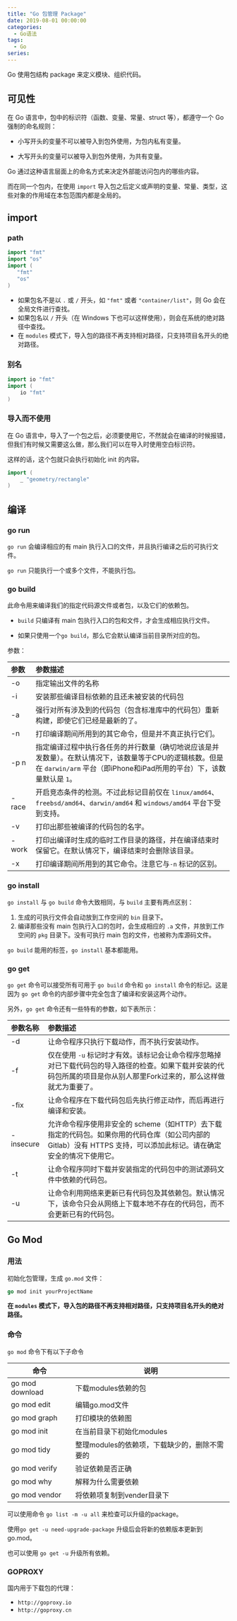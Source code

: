 ```yaml
---
title: "Go 包管理 Package"
date: 2019-08-01 00:00:00
categories:
  - Go语法
tags:
  - Go
series:
---
```


Go 使用包结构 package 来定义模块、组织代码。

<!--more-->

## 可见性

在 Go 语言中，包中的标识符（函数、变量、常量、struct 等），都遵守一个 Go 强制的命名规则：

- 小写开头的变量不可以被导入到包外使用，为包内私有变量。

- 大写开头的变量可以被导入到包外使用，为共有变量。

Go 通过这种语言层面上的命名方式来决定外部能访问包内的哪些内容。

而在同一个包内，在使用 `import` 导入包之后定义或声明的变量、常量、类型，这些对象的作用域在本包范围内都是全局的。

## import

### path

```go
import "fmt"
import "os"
import (
   "fmt"
   "os"
)
```

- 如果包名不是以 `.` 或 `/` 开头，如 `"fmt"` 或者 `"container/list"`，则 Go 会在全局文件进行查找。
- 如果包名以 `/` 开头（在 Windows 下也可以这样使用），则会在系统的绝对路径中查找。
- 在 `modules` 模式下，导入包的路径不再支持相对路径，只支持项目名开头的绝对路径。

### 别名

```go
import io "fmt" 
import (
    io "fmt"
)
```

### 导入而不使用

在 Go 语言中，导入了一个包之后，必须要使用它，不然就会在编译的时候报错，但我们有时候又需要这么做，那么我们可以在导入时使用空白标识符。

这样的话，这个包就只会执行初始化 init 的内容。

```go
import (
    _ "geometry/rectangle" 
)
```

## 编译

### go run

`go run` 会编译相应的有 main 执行入口的文件，并且执行编译之后的可执行文件。

`go run` 只能执行一个或多个文件，不能执行包。

### go build

此命令用来编译我们的指定代码源文件或者包，以及它们的依赖包。

- `build` 只编译有 main 包执行入口的包和文件，才会生成相应执行文件。

- 如果只使用一个`go build`，那么它会默认编译当前目录所对应的包。

参数：

| 参数  | 参数描述                                                     |
| :---- | :----------------------------------------------------------- |
| -o    | 指定输出文件的名称                                           |
| -i    | 安装那些编译目标依赖的且还未被安装的代码包                   |
| -a    | 强行对所有涉及到的代码包（包含标准库中的代码包）重新构建，即使它们已经是最新的了。 |
| -n    | 打印编译期间所用到的其它命令，但是并不真正执行它们。         |
| -p n  | 指定编译过程中执行各任务的并行数量（确切地说应该是并发数量）。在默认情况下，该数量等于CPU的逻辑核数。但是在 `darwin/arm` 平台（即iPhone和iPad所用的平台）下，该数量默认是 `1`。 |
| -race | 开启竞态条件的检测。不过此标记目前仅在 `linux/amd64`、`freebsd/amd64`、`darwin/amd64` 和 `windows/amd64` 平台下受到支持。 |
| -v    | 打印出那些被编译的代码包的名字。                             |
| -work | 打印出编译时生成的临时工作目录的路径，并在编译结束时保留它。在默认情况下，编译结束时会删除该目录。 |
| -x    | 打印编译期间所用到的其它命令。注意它与`-n` 标记的区别。      |

### go install

`go install` 与 `go build` 命令大致相同，与 `build` 主要有两点区别：

1. 生成的可执行文件会自动放到工作空间的 `bin` 目录下。
2. 编译那些没有 main 包执行入口的包时，会生成相应的 `.a` 文件，并放到工作空间的 `pkg` 目录下。没有可执行 main 包的文件，也被称为库源码文件。

`go build` 能用的标签，`go install` 基本都能用。

### go get

`go get` 命令可以接受所有可用于 `go build` 命令和 `go install` 命令的标记。这是因为 `go get` 命令的内部步骤中完全包含了编译和安装这两个动作。

另外，`go get` 命令还有一些特有的参数，如下表所示：

| 参数名称  | 参数描述                                                     |
| :-------- | :----------------------------------------------------------- |
| -d        | 让命令程序只执行下载动作，而不执行安装动作。                 |
| -f        | 仅在使用 `-u` 标记时才有效。该标记会让命令程序忽略掉对已下载代码包的导入路径的检查。如果下载并安装的代码包所属的项目是你从别人那里Fork过来的，那么这样做就尤为重要了。 |
| -fix      | 让命令程序在下载代码包后先执行修正动作，而后再进行编译和安装。 |
| -insecure | 允许命令程序使用非安全的 scheme（如HTTP）去下载指定的代码包。如果你用的代码仓库（如公司内部的Gitlab）没有 HTTPS 支持，可以添加此标记。请在确定安全的情况下使用它。 |
| -t        | 让命令程序同时下载并安装指定的代码包中的测试源码文件中依赖的代码包。 |
| -u        | 让命令利用网络来更新已有代码包及其依赖包。默认情况下，该命令只会从网络上下载本地不存在的代码包，而不会更新已有的代码包。 |

## Go Mod

### 用法

初始化包管理，生成 `go.mod` 文件：

```go
go mod init yourProjectName
```

**在 `modules` 模式下，导入包的路径不再支持相对路径，只支持项目名开头的绝对路径。**

### 命令

`go mod` 命令下有以下子命令

| 命令            | 说明                                          |
| --------------- | --------------------------------------------- |
| go mod download | 下载modules依赖的包                           |
| go mod edit     | 编辑go.mod文件                                |
| go mod graph    | 打印模块的依赖图                              |
| go mod init     | 在当前目录下初始化modules                     |
| go mod tidy     | 整理modules的依赖项，下载缺少的，删除不需要的 |
| go mod verify   | 验证依赖是否正确                              |
| go mod why      | 解释为什么需要依赖                            |
| go mod vendor   | 将依赖项复制到vender目录下                    |

可以使用命令 `go list -m -u all` 来检查可以升级的package。

使用`go get -u need-upgrade-package` 升级后会将新的依赖版本更新到 go.mod。

也可以使用 `go get -u` 升级所有依赖。

### GOPROXY

国内用于下载包的代理：

- `http://goproxy.io`
- `http://goproxy.cn`

